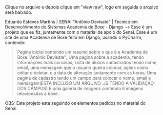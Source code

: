 Clique no arquivo e depois clique em "view raw", logo em  seguida o arquivo será baixado.


Eduardo Esteves Martins | SENAI "Antônio Devisate" | Tecnico em Desenvolvimento de Sistemas
Academia de Boxe - Django
--> Esse é um projeto que eu fiz, juntamente com o material de apoio do Senai. Esse é um site de uma Academia de Boxe 
feita em Django, usando o PyCharm, contendo:
>Pagina inicial contendo um resumo sobre o que é a Academia de Boxe "Antônio Devisate";
>Uma pagina sobre a academia, tendo informações mais concisas;
>Lista de alunos cadastrados tendo nome, email, uma mensagem que o usuario queira colocar, ações como editar e deletar, e a data de alteração juntamente com as horas;
>Uma pagina de cadastro tendo um campo para colocar o nome, email e mensagem(ESTA INCLUSO UM ARQUIVO .JS TENDO A VALIDAÇÃO DOS CAMPOS)
>E uma galeria de imagens contendo 6 imagens relacionadas a boxe.

OBS: Este projeto esta seguindo os elementos pedidos no material do Senai.
